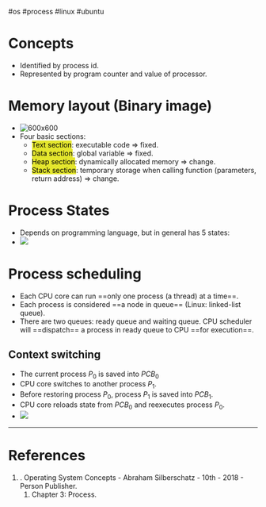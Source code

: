 #os #process #linux #ubuntu 

# Concepts
- Identified by process id.
- Represented by program counter and value of processor.
# Memory layout (Binary image)
- ![600x600](Pasted%20image%2020240525160759.png)
- Four basic sections:
	- <mark style="background: #e4e62d;">Text section</mark>: executable code $\Rightarrow$ fixed.
	- <mark style="background: #e4e62d;">Data section</mark>: global variable $\Rightarrow$ fixed.
	- <mark style="background: #e4e62d;">Heap section</mark>: dynamically allocated memory $\Rightarrow$ change.
	- <mark style="background: #e4e62d;">Stack section</mark>: temporary storage when calling function (parameters, return address) $\Rightarrow$ change.
# Process States
- Depends on programming language, but in general has 5 states:
- ![](Pasted%20image%2020240525161359.png)
# Process scheduling
- Each CPU core can run ==only one process (a thread) at a time==.
- Each process is considered ==a node in queue== (Linux: linked-list queue). 
- There are two queues: ready queue and waiting queue. CPU scheduler will ==dispatch== a process in ready queue to CPU ==for execution==.
## Context switching
- The current process $P_0$ is saved into $PCB_0$ 
- CPU core switches to another process $P_1$.
- Before restoring process $P_0$, process $P_1$ is saved into $PCB_1$.
- CPU core reloads state from $PCB_0$ and reexecutes process $P_0$.
- ![](Pasted%20image%2020240525162759.png)

---
# References
1. . Operating System Concepts - Abraham Silberschatz - 10th - 2018 - Person Publisher.
	1. Chapter 3: Process.